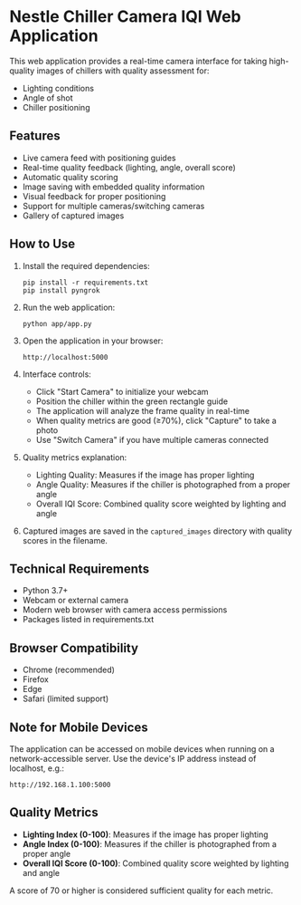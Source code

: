 # Nestle Chiller Camera IQI Web Application

This web application provides a real-time camera interface for taking high-quality images of chillers with quality assessment for:
- Lighting conditions
- Angle of shot
- Chiller positioning

## Features

- Live camera feed with positioning guides
- Real-time quality feedback (lighting, angle, overall score)
- Automatic quality scoring
- Image saving with embedded quality information
- Visual feedback for proper positioning
- Support for multiple cameras/switching cameras
- Gallery of captured images

## How to Use

1. Install the required dependencies:
   ```
   pip install -r requirements.txt
   pip install pyngrok
   ```

2. Run the web application:
   ```
   python app/app.py
   ```

3. Open the application in your browser:
   ```
   http://localhost:5000
   ```

4. Interface controls:
   - Click "Start Camera" to initialize your webcam
   - Position the chiller within the green rectangle guide
   - The application will analyze the frame quality in real-time
   - When quality metrics are good (≥70%), click "Capture" to take a photo
   - Use "Switch Camera" if you have multiple cameras connected

5. Quality metrics explanation:
   - Lighting Quality: Measures if the image has proper lighting
   - Angle Quality: Measures if the chiller is photographed from a proper angle
   - Overall IQI Score: Combined quality score weighted by lighting and angle

6. Captured images are saved in the `captured_images` directory with quality scores in the filename.

## Technical Requirements

- Python 3.7+
- Webcam or external camera
- Modern web browser with camera access permissions
- Packages listed in requirements.txt

## Browser Compatibility

- Chrome (recommended)
- Firefox
- Edge
- Safari (limited support)

## Note for Mobile Devices

The application can be accessed on mobile devices when running on a network-accessible server. Use the device's IP address instead of localhost, e.g.:
```
http://192.168.1.100:5000
```

## Quality Metrics

- **Lighting Index (0-100)**: Measures if the image has proper lighting
- **Angle Index (0-100)**: Measures if the chiller is photographed from a proper angle
- **Overall IQI Score (0-100)**: Combined quality score weighted by lighting and angle

A score of 70 or higher is considered sufficient quality for each metric. 
